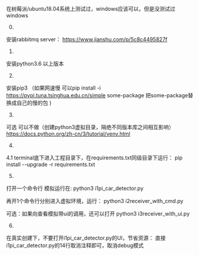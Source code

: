 在树莓派/ubuntu18.04系统上测试过，windows应该可以，但是没测试过windows

0.
安装rabbitmq server：
https://www.jianshu.com/p/5c8c4495827f

1.
安装python3.6 以上版本

2. 
安装pip3 
（如果网速慢 可以pip install -i https://pypi.tuna.tsinghua.edu.cn/simple some-package  把some-package替换成自己的慢的包 )

3.
可选  可以不做（创建python3虚拟目录，隔绝不同版本库之间相互影响）
https://docs.python.org/zh-cn/3/tutorial/venv.html

4.
4.1
terminal底下进入工程目录下，在requirements.txt同级目录下运行：
pip install --upgrade -r requirements.txt

5.
打开一个命令行
模拟运行在:
python3 i1pi_car_detector.py

再开1个命令行分别进入虚拟环境，运行：
python3 i2receiver_with_cmd.py

可选：如果向查看模拟带ui的调用，还可以打开
python3 i3receiver_with_ui.py

6.
在真实创建下，不要打开i1pi_car_detector.py的UI，节省资源：
直接i1pi_car_detector.py的14行取消注释即可，取消debug模式


